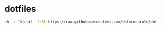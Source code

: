 # dotfiles

```sh
sh -c "$(curl -fsSL https://raw.githubusercontent.com/chlorochrule/dotfiles/master/init/installer.sh)"
```
